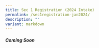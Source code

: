 ```yaml
---
title: Sec 1 Registration (2024 Intake)
permalink: /sec1registration-jan2024/
description: ""
variant: markdown
---
```

##### Coming Soon